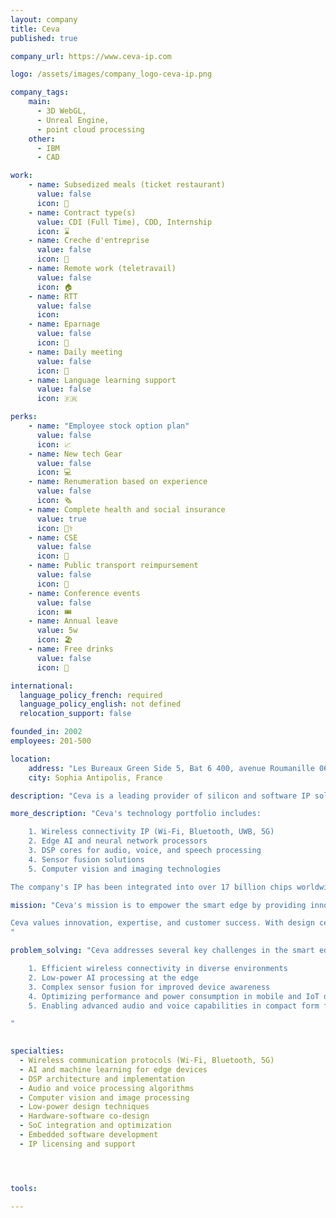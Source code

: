 ```yaml
---
layout: company
title: Ceva
published: true

company_url: https://www.ceva-ip.com

logo: /assets/images/company_logo-ceva-ip.png

company_tags: 
    main:
      - 3D WebGL, 
      - Unreal Engine, 
      - point cloud processing
    other: 
      - IBM
      - CAD

work:
    - name: Subsedized meals (ticket restaurant)
      value: false
      icon: 🍔
    - name: Contract type(s) 
      value: CDI (Full Time), CDD, Internship
      icon: ⌛
    - name: Creche d'entreprise
      value: false
      icon: 👶
    - name: Remote work (teletravail)
      value: false
      icon: 🏠
    - name: RTT
      value: false
      icon: 
    - name: Eparnage
      value: false
      icon: 🏦
    - name: Daily meeting
      value: false
      icon: 📰
    - name: Language learning support
      value: false
      icon: 🇫🇷

perks: 
    - name: "Employee stock option plan"
      value: false 
      icon: 📈
    - name: New tech Gear
      value: false
      icon: 💻
    - name: Renumeration based on experience
      value: false
      icon: 🗞️
    - name: Complete health and social insurance
      value: true
      icon: 👩‍⚕️
    - name: CSE
      value: false
      icon: 🎈
    - name: Public transport reimpursement
      value: false
      icon: 🚎
    - name: Conference events
      value: false
      icon: 🎟️
    - name: Annual leave 
      value: 5w
      icon: 🏖️
    - name: Free drinks
      value: false
      icon: 🥤

international:
  language_policy_french: required
  language_policy_english: not defined
  relocation_support: false

founded_in: 2002 
employees: 201-500

location:
    address: "Les Bureaux Green Side 5, Bat 6 400, avenue Roumanille 06410 Biot, Sophia Antipolis France"
    city: Sophia Antipolis, France

description: "Ceva is a leading provider of silicon and software IP solutions for smart edge devices. Founded in 2002, the company specializes in developing technologies that enable products to connect, sense, and process data efficiently and reliably. Ceva's IP portfolio spans wireless communications, edge AI, and sensor fusion, powering a wide range of devices across consumer IoT, mobile, automotive, infrastructure, industrial, and personal computing sectors."

more_description: "Ceva's technology portfolio includes:

    1. Wireless connectivity IP (Wi-Fi, Bluetooth, UWB, 5G)
    2. Edge AI and neural network processors
    3. DSP cores for audio, voice, and speech processing
    4. Sensor fusion solutions
    5. Computer vision and imaging technologies

The company's IP has been integrated into over 17 billion chips worldwide, demonstrating its widespread adoption and reliability."

mission: "Ceva's mission is to empower the smart edge by providing innovative silicon and software IP solutions that enable devices to connect, sense, and process data more efficiently and reliably. They aim to break down barriers to entry for their customers, allowing them to bring cutting-edge products to market faster and more economically.

Ceva values innovation, expertise, and customer success. With design centers in multiple countries including Israel, Ireland, France, the UK, and the US, Ceva offers a global work environment for engineers and developers passionate about advancing smart edge technologies.
"

problem_solving: "Ceva addresses several key challenges in the smart edge device industry:

    1. Efficient wireless connectivity in diverse environments
    2. Low-power AI processing at the edge
    3. Complex sensor fusion for improved device awareness
    4. Optimizing performance and power consumption in mobile and IoT devices
    5. Enabling advanced audio and voice capabilities in compact form factors

"

    
specialties:
  - Wireless communication protocols (Wi-Fi, Bluetooth, 5G)
  - AI and machine learning for edge devices
  - DSP architecture and implementation
  - Audio and voice processing algorithms
  - Computer vision and image processing
  - Low-power design techniques
  - Hardware-software co-design
  - SoC integration and optimization
  - Embedded software development
  - IP licensing and support




tools: 

---
```

